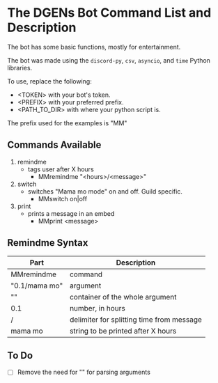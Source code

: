 # The DGENs Bot Command List and Description

The bot has some basic functions, mostly for entertainment.

The bot was made using the `discord-py`, `csv`, `asyncio`, and `time` Python libraries.

To use, replace the following:
- \<TOKEN> with your bot's token.
- \<PREFIX> with your preferred prefix.
- \<PATH_TO_DIR> with where your python script is.

The prefix used for the examples is "MM"

## Commands Available

1. remindme
   - tags user after X hours
     - MMremindme "\<hours>\/\<message>\"
2. switch        
   - switches "Mama mo mode" on and off. Guild specific.
     - MMswitch on|off 
3. print         
   - prints a message in an embed
     - MMprint \<message>


## Remindme Syntax
| Part | Description |
| --- | --- |
|MMremindme    | command                                     |
|"0.1/mama mo" | argument                                    |
|""            | container of the whole argument             |
|0.1           | number, in hours                            |
|/             | delimiter for splitting time from message   |
|mama mo       | string to be printed after X hours          |


## To Do

- [ ] Remove the need for "" for parsing arguments

